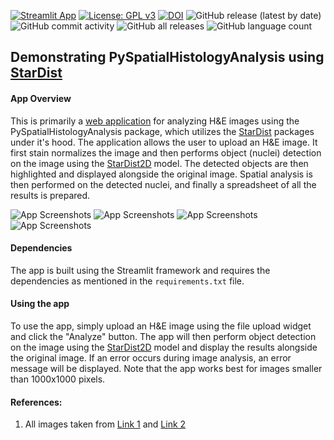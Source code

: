 [![Streamlit App](https://static.streamlit.io/badges/streamlit_badge_black_white.svg)](https://pyspatialhistologyinformation.streamlit.app/)
[![License: GPL v3](https://img.shields.io/badge/License-GPLv3-blue.svg)](https://www.gnu.org/licenses/gpl-3.0)
[![DOI](https://zenodo.org/badge/612892393.svg)](https://zenodo.org/badge/latestdoi/612892393)
![GitHub release (latest by date)](https://img.shields.io/github/v/release/ajinkya-kulkarni/PySpatialHistologyAnalysis)
![GitHub commit activity](https://img.shields.io/github/commit-activity/m/ajinkya-kulkarni/PySpatialHistologyAnalysis)
![GitHub all releases](https://img.shields.io/github/downloads/ajinkya-kulkarni/PySpatialHistologyAnalysis/total)
![GitHub language count](https://img.shields.io/github/languages/count/ajinkya-kulkarni/PySpatialHistologyAnalysis)

## Demonstrating PySpatialHistologyAnalysis using [StarDist](https://github.com/stardist/stardist)

#### App Overview

This is primarily a [web application](https://pyspatialhistologyinformation.streamlit.app/) for analyzing H&E images using the PySpatialHistologyAnalysis package, which utilizes the [StarDist](https://github.com/stardist/stardist) packages under it's hood. 
The application allows the user to upload an H&E image. It first stain normalizes the image and then performs object (nuclei) detection on the image using the [StarDist2D](https://github.com/stardist/stardist) model. 
The detected objects are then highlighted and displayed alongside the original image. 
Spatial analysis is then performed on the detected nuclei, and finally a spreadsheet of all the results is prepared.

![App Screenshots](https://github.com/ajinkya-kulkarni/PySpatialHistologyAnalysis/blob/main/screenshot1.png)
![App Screenshots](https://github.com/ajinkya-kulkarni/PySpatialHistologyAnalysis/blob/main/screenshot2.png)
![App Screenshots](https://github.com/ajinkya-kulkarni/PySpatialHistologyAnalysis/blob/main/screenshot3.png)
![App Screenshots](https://github.com/ajinkya-kulkarni/PySpatialHistologyAnalysis/blob/main/screenshot4.png)

#### Dependencies

The app is built using the Streamlit framework and requires the dependencies as mentioned in the `requirements.txt` file.

#### Using the app

To use the app, simply upload an H&E image using the file upload widget and click the "Analyze" button. The app will then perform object detection on the image using the [StarDist2D](https://github.com/stardist/stardist) model and display the results alongside the original image.
If an error occurs during image analysis, an error message will be displayed.
Note that the app works best for images smaller than 1000x1000 pixels.


#### References:

1. All images taken from [Link 1](https://twitter.com/JMGardnerMD) and [Link 2](https://twitter.com/kiko4docs)
